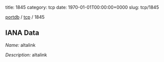 title: 1845
category: tcp
date: 1970-01-01T00:00:00+0000
slug: tcp/1845

[portdb](/) / [tcp](/category/tcp.html) / 1845


## IANA Data

_Name:_ altalink

_Description:_ altalink

